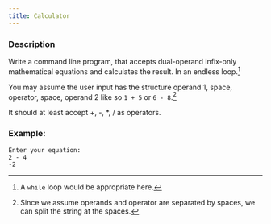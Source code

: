 ```yaml
---
title: Calculator
---
```


### Description

Write a command line program, that accepts dual-operand infix-only mathematical equations and calculates the result. In an endless loop.[^while]

[^while]:
    A `while` loop would be appropriate here.

You may assume the user input has the structure operand 1, space, operator, space, operand 2 like so `1 + 5` or `6 - 8`.[^input_structure]

[^input_structure]:
    Since we assume operands and operator are separated by spaces, we can split the string at the spaces.

It should at least accept +, -, \*, / as operators.

### Example:

```
Enter your equation:
2 - 4
-2
```
